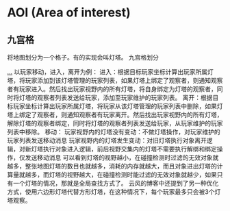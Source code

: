 # AOI (Area of interest)



## 九宫格
将地图划分为一个格子。有的实现会叫灯塔。
九宫格划分

<a href="https://iyichen.xyz/2020/04/talk-about-aoi/">...</a>
以玩家移动，进入，离开为例：
进入：根据目标玩家坐标计算出玩家所属灯塔，将玩家添加到该灯塔管理的玩家列表，如果灯塔上绑定了观察者，则通知观察者有玩家进入。然后找出玩家视野内的所有灯塔，将自身绑定为灯塔的观察者，同时将灯塔的观察者列表发送给玩家，添加至玩家维护的玩家列表。
离开：根据目标玩家坐标计算出玩家所属灯塔，将玩家从该灯塔管理的玩家列表中删除，如果灯塔上绑定了观察者，则通知观察者有玩家离开。然后找出玩家视野内的所有灯塔，解除灯塔的观察者绑定，同时将灯塔的观察者列表发送给玩家，从玩家维护的玩家列表中移除。
移动：
玩家视野内的灯塔没有变动：不做灯塔操作，对玩家维护的玩家列表发送移动消息
玩家视野内的灯塔发生变动：对旧灯塔执行对象离开逻辑，对新灯塔执行对象进入逻辑，前后视野交集内的灯塔不需要执行解绑和绑定操作，仅发送移动消息
可以看到灯塔的视野越小，在碰撞检测时过滤的无效对象就越多，整张地图灯塔的数目也就越多，消耗的内存就越大，而且对象进出灯塔的计算量就越多，而灯塔的视野越大，在碰撞检测时能过滤的无效对象就越少，如果只有一个灯塔的情况，那就是全局查找方式了。
云风的博客中还提到了另一种优化方式，使用六边形灯塔代替方形灯塔，在这种情况下，每个玩家最多只会被3个灯塔观察。